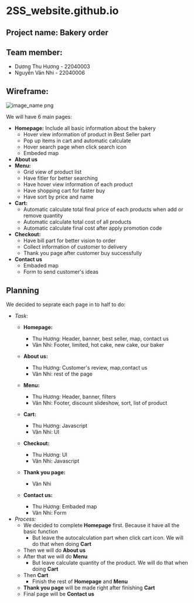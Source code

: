 # 2SS_website.github.io
## Project name: Bakery order

## Team member:
+ Dương Thu Hương - 22040003
+ Nguyễn Vân Nhi - 22040006

## Wireframe: 

<img src="files/Wireframe.svg" alt="image_name png" />

We will have 6 main pages:

- **Homepage:** Include all basic information about the bakery
    + Hover view information of product in Best Seller part
    + Pop up items in cart and automatic calculate
    + Hover search page when click search icon
    + Embeded map
- **About us**
- **Menu:**
    + Grid view of product list
    + Have fitler for better searching
    + Have hover view information of each product
    + Have shopping cart for faster buy
    + Have sort by price and name
- **Cart:**
    + Automatic calculate total final price of each products when add or remove quantity
    + Automatic calculate total cost of all products
    + Automatic calculate final cost after apply promotion code
- **Checkout:**
    + Have bill part for better vision to order
    + Collect information of customer to delivery
    + Thank you page after customer buy successfully
- **Contact us**
    + Embaded map
    + Form to send customer's ideas

## Planning

We decided to seprate each page in to half to do:

- *Task*:
    + **Homepage:**
        * Thu Hương: Header, banner, best seller, map, contact us
        * Vân Nhi: Footer, limited, hot cake, new cake, our baker

    + **About us:**
        * Thu Hương: Customer's review, map,contact us
        * Vân Nhi: rest of the page

    + **Menu:**
        * Thu Hương: Header, banner, filters
        * Vân Nhi: Footer, discount slideshow, sort, list of product

    + **Cart:**
        * Thu Hương: Javascript
        * Vân Nhi: UI

    + **Checkout:**
        * Thu Hương: UI
        * Vân Nhi: Javascript

    + **Thank you page:**
        * Vân Nhi

    + **Contact us:**
        * Thu Hương: Embaded map
        * Vân Nhi: Form
- *Process:*
    + We decided to complete **Homepage** first. Because it have all the basic function
        * But leave the autocalculation part when click cart icon. We will do that when doing **Cart**
    + Then we will do **About us**
    + After that we will do **Menu**
        * But leave calculate quantity of the product. We will do that when doing **Cart**
    + Then **Cart**
        * Finish the rest of **Homepage** and **Menu**
    + **Thank you page** will be made right after finishing **Cart**
    + Final page will be **Contact us**
    
